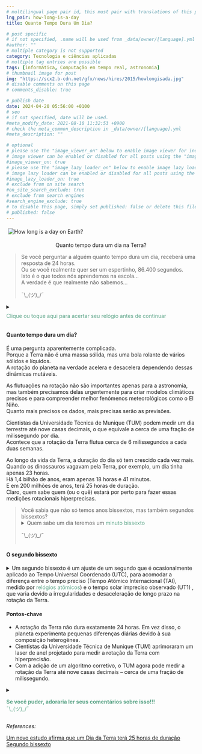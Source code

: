 ```yaml
---
# multilingual page pair id, this must pair with translations of this page. (This name must be unique)
lng_pair: how-long-is-a-day
title: Quanto Tempo Dura Um Dia?

# post specific
# if not specified, .name will be used from _data/owner/[language].yml
#author: ""
# multiple category is not supported
category: Tecnologia e ciências aplicadas
# multiple tag entries are possible
tags: [informática, Computação em tempo real, astronomia]
# thumbnail image for post
img: "https://scx2.b-cdn.net/gfx/news/hires/2015/howlongisada.jpg"
# disable comments on this page
# comments_disable: true

# publish date
date: 2024-04-20 05:56:00 +0100
# seo
# if not specified, date will be used.
#meta_modify_date: 2021-08-10 11:32:53 +0900
# check the meta_common_description in _data/owner/[language].yml
#meta_description: ""

# optional
# please use the "image_viewer_on" below to enable image viewer for individual pages or posts (_posts/ or [language]/_posts folders).
# image viewer can be enabled or disabled for all posts using the "image_viewer_posts: true" setting in _data/conf/main.yml.
#image_viewer_on: true
# please use the "image_lazy_loader_on" below to enable image lazy loader for individual pages or posts (_posts/ or [language]/_posts folders).
# image lazy loader can be enabled or disabled for all posts using the "image_lazy_loader_posts: true" setting in _data/conf/main.yml.
#image_lazy_loader_on: true
# exclude from on site search
#on_site_search_exclude: true
# exclude from search engines
#search_engine_exclude: true
# to disable this page, simply set published: false or delete this file
# published: false
---
```


<style>
 /*clock */
/**LINK - from https://youtu.be/omDaYhUEU1A?si=DQnUg0oW7CrdJefI **/
div .clock{
margin:0;
padding:0;
}
.clock{
position: absolute;
width:100px;
height:100px;
border:5px solid #b06a26;
border-radius: 50%;
left: 55px;
top: 55px;
background: #fefbf2;
transform: translate(-50%, -50%);
box-shadow: inset 0px 0px 10px black;
}
/* style the hour hand  */
.clock::before {
position: absolute;
content:'';
height: 42px;
width:10px;
background: black;
top: 50%;
left: calc(50% - 5px);
border-radius: 5px;
animation: spin 6s linear infinite;
transform-origin: top;

}
/* style the minute hand */
.clock::after {
position: absolute;
content:'';
height: 30px;
width:10px;
background: black;
top: 50%;
left: calc(50% - 5px);
border-radius: 5px;
animation: spin 72s linear infinite;
transform-origin: top;
}

/* define the spin animation for the hands */
@keyframes spin {
0% {
transform: rotate(-180deg)
}
100%{
transform: rotate(180deg)
}
}


/* container formatting */
    container{
              float:left;
			  width:100%;
			  margin-bottom: 10px;			                
             }
	image-container{
		width: 30%;
		float:left;
		border: hidden; 
		margin: 20px;
	}
	img{
		object-fit:contain;	  	
	}
    container-text{	
       /* width: 40%; 
        margin-left: 5px;*/
        display: block;
        margin-top: 20px; 
        padding-top: 1 px;
        /* border: solid 1px; */
	}

    ol{
        list-style-type: upper-roman;
        
    }

   /* used as <p class="vertical"></p> instead I can also use <blockquote> 
     or > in md
      */
    video-container{   
		width: 60%;
		float:left;
		border: hidden; 
		margin: 20px;
    }

    iframe{
       position: relative; 
        top: 0; 
        left: 0; 
        width: 100%; 
        height: 100%; 
        object-fit-contain;
    }


	.vertical{
    border-left: 4px solid;
    border-right: 4px solid;
    border-radius: 25px;
    color: blue;
    background-color: #111111;
	margin;0 0 0 -3;
    padding:0 0 0 1em

  }
  vertical-text{
	color: #bbbbbb;
  
  font-family: cursive;
  }
    /* frames text in middle of page */
  framed-text{
    display:block;
    border:inset;
    width:90%;
    margin:0.5em auto 0.5em auto;
    padding:0.5em;
  }
/** on hover paragraph **/
  .my-p{
        display:inline;
        color:#5ba487;
  }
  .my-p:hover{
    text-decoration: underline;
    cursor:pointer;
  }

  /** Center an element **/
.center {
  display: block;
  margin-left: auto;
  margin-right: auto;
  }

</style>

  <img style="margin: 5px" src="https://scx2.b-cdn.net/gfx/news/hires/2015/howlongisada.jpg" alt="How long is a day on Earth?">
  <p style="text-align:center">Quanto tempo dura um dia na Terra?</P>

<div style="display:block">
    <blockquote>
    Se você perguntar a alguém quanto tempo dura um dia, receberá uma resposta de 24 horas.<br>
    Ou se você realmente quer ser um espertinho, 86.400 segundos.<br>
    Isto é o que todos nós aprendemos na escola...<br>
    A verdade é que realmente não sabemos...<br>
    <p>¯\_(ツ)_/¯</p>
    </blockquote>
</div>
<div style="display:block">
<details>
      <summary>
      <p style="margin: 0.5em 0 0.5em 0"><div class="my-p">Clique ou toque aqui para acertar seu relógio antes de continuar</div><br></p>
      </summary>
            <div style="position:relative;width:100px;height:100px;margin-left:50%;padding: 5px;">
                <div class="clock" ></div>
            </div>
            <image-container>
            <img src="https://i.stack.imgur.com/YIcbV.png" alt="menus">
            </image-container>
            <p style="margin-top:1em">
            <span style="color:#5ba487">O texto nesta cor exibirá uma seção com mais informações</span><br>
            <span style="color:#3389de">Observe que você pode clicar no texto nesta cor para direcioná-lo às referências</span><br>
            Você também pode alternar o esquema de cores no canto inferior esquerdo.<br>
            💡= tema claro<br>
            ☾ = tema escuro<br>
            Dependendo do tamanho da tela, pode ser necessário ativar o "menu Hambúrguer" para que a opção apareça.<br>
            Neste site você também pode optar por ler este blog em ingles, selecione En [<strong>En </strong> Pt]<br>
            Agora, se você quiser ler este blog, ou um link que você abriu em outro idioma, basta selecionar traduzir no menu do seu navegador.<br>
            No Chrome é um menu "Kebab".<br>
            </p>           
            <blockquote style="margin-top:1em; margin-bottom:1em">
            <p>
            Ok, então vamos a isso..<br>
            ¯\_(ツ)_/¯<br>
            </p>
            </blockquote>          
      </details>
</div>
<div style="display:block">
 <h4>Quanto tempo dura um dia? </h4>
  <p>
    É uma pergunta aparentemente complicada.<br>
    Porque a Terra não é uma massa sólida, mas uma bola rolante de vários sólidos e líquidos.<br>
    A rotação do planeta na verdade acelera e desacelera dependendo dessas dinâmicas mutáveis.<br>
  </p>
  <p>
  As flutuações na rotação não são importantes apenas para a astronomia, mas também precisamos delas urgentemente para criar modelos climáticos precisos e para compreender melhor fenómenos meteorológicos como o El Niño.<br>
  Quanto mais precisos os dados, mais precisas serão as previsões.<br>
  </p>
  <p>
  Cientistas da Universidade Técnica de Munique (TUM) podem medir um dia terrestre até nove casas decimais, o que equivale a cerca de uma fração de milissegundo por dia.<br>
  Acontece que a rotação da Terra flutua cerca de 6 milissegundos a cada duas semanas.<br>
  </p>
  <p>
  Ao longo da vida da Terra, a duração do dia só tem crescido cada vez mais.<br>
  Quando os dinossauros vagavam pela Terra, por exemplo, um dia tinha apenas 23 horas.<br>
  Há 1,4 bilhão de anos, eram apenas 18 horas e 41 minutos.<br>
  E em 200 milhões de anos, terá 25 horas de duração.<br>
  Claro, quem sabe quem (ou o quê) estará por perto para fazer essas medições rotacionais hiperprecisas.<br>
  </p>
  <blockquote>
  Você sabia que não só temos anos bissextos, mas também segundos bissextos? <br>
  <details><summary>Quem sabe um dia teremos um <span class= "my-p">minuto bissexto</span>
  <p>¯\_(ツ)_/¯<br></p>
  </summary>  
  <framed-text>
 Levine escreveu um artigo que propõe uma nova solução: o minuto bissexto.<br>
  A ideia é sincronizar os relógios com menos frequência, talvez a cada meio século, essencialmente deixando o tempo atômico divergir do tempo baseado no cosmos por 60 segundos ou até um pouco mais, e basicamente esquecendo-se disso enquanto isso.<br>
  <a href="https://www.nytimes.com/2023/11/03/science/time-leap-second.html">Um salto gigante para o segundo bissexto. A humanidade está pronta?</a>  
  </framed-text>
  </details>  
  </blockquote>
  <h4>O segundo bissexto</h4>
    <details>
    <summary>
    Um segundo bissexto é um ajuste de um segundo que é ocasionalmente aplicado ao Tempo Universal Coordenado (UTC), para acomodar a diferença entre o tempo preciso (Tempo Atômico Internacional (TAI), medido por <span class="my-p">relógios atômicos</span>) e o tempo solar impreciso observado (UT1) , que varia devido a irregularidades e desaceleração de longo prazo na rotação da Terra.
    </summary>
    <framed-text>
    Um relógio atómico é um tipo de relógio que usa uma transição atômica como forma de estabilizar um oscilador sempre em uma mesma frequência.<br>
    <div style="margin:5px 0, 5px">
    <img src="https://upload.wikimedia.org/wikipedia/commons/thumb/3/3d/Rel%C3%B3gio_at%C3%B4mico_-_oscilador.svg/1280px-Rel%C3%B3gio_at%C3%B4mico_-_oscilador.svg.png">
    <p style="margin:5px;padding: 3px;border:solid 1px;">
     Esquema do funcionamento de um relógio atômico:1-átomos; 2-sinal de correção; 3-oscilador local; 4-sinal de interrogação; 5-sinal estabilizado
    </p>
    </div>
     Como um relógio de pêndulo, o átomo pode ser estimulado externamente (neste caso, por ondas eletromagnéticas) para que sua energia oscile de forma regular.<br>
     <a href="https://pt.wikipedia.org/wiki/Rel%C3%B3gio_at%C3%B4mico">relógio atómico</a>
    </framed-text>
    </details>
    <p>
     <h4>Pontos-chave</h4>

  <ul>
    <li>A rotação da Terra não dura exatamente 24 horas. Em vez disso, o planeta experimenta pequenas diferenças diárias devido à sua composição heterogênea.</li>
    <li>Cientistas da Universidade Técnica de Munique (TUM) aprimoraram um laser de anel projetado para medir a rotação da Terra com hiperprecisão.</li>
    <li>Com a adição de um algoritmo corretivo, o TUM agora pode medir a rotação da Terra até nove casas decimais – cerca de uma fração de milissegundo.</li>
  </ul>
    </p>
  </div>
  <div style="display:block">
  <details>
        <summary>
        <p>
        <div class="my-p">
         <strong>Se você puder, adoraria ler seus comentários sobre isso!!!</strong><br>
        ¯\_(ツ)_/¯<br>
        </div>        
        </p>
        </summary>
        <framed-text>
        Use <strong>DISQUS</strong> na parte inferior de cada blog para postar comentários.<br>
        Dessa forma, serei notificado quando você adicionar um comentário, etc.<br>
        É gratuito e fácil de usar, basta criar uma conta se for um novo usuário.<br>
        </framed-text>
</details>
  </div>
<div style="display:block">
<p>
<i>References:</i>
</p>
<p>
<a href="https://finance.yahoo.com/news/study-says-one-earth-day-150000129.html">Um novo estudo afirma que um Dia da Terra terá 25 horas de duração</a><br>
<a href="https://en.wikipedia.org/wiki/Leap_second">Segundo bissexto</a>
</p>
<div>
